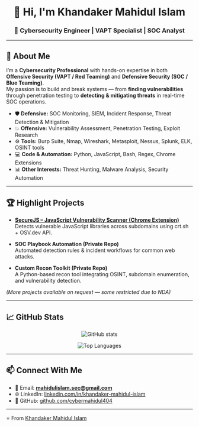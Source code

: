 <h1 align="center">👋 Hi, I'm Khandaker Mahidul Islam</h1>
<h3 align="center">🔐 Cybersecurity Engineer | VAPT Specialist | SOC Analyst</h3>

---

## 🚀 About Me
I’m a **Cybersecurity Professional** with hands-on expertise in both **Offensive Security (VAPT / Red Teaming)** and **Defensive Security (SOC / Blue Teaming)**.  
My passion is to build and break systems — from **finding vulnerabilities** through penetration testing to **detecting & mitigating threats** in real-time SOC operations.  

- 🛡️ **Defensive:** SOC Monitoring, SIEM, Incident Response, Threat Detection & Mitigation  
- 💥 **Offensive:** Vulnerability Assessment, Penetration Testing, Exploit Research  
- ⚙️ **Tools:** Burp Suite, Nmap, Wireshark, Metasploit, Nessus, Splunk, ELK, OSINT tools  
- 💻 **Code & Automation:** Python, JavaScript, Bash, Regex, Chrome Extensions  
- 📊 **Other Interests:** Threat Hunting, Malware Analysis, Security Automation  

---

## 🏆 Highlight Projects
- **[SecureJS – JavaScript Vulnerability Scanner (Chrome Extension)](https://github.com/cybermahidul404/cybermahidul404/javascript-vulnerability-scanner-extension)**  
  Detects vulnerable JavaScript libraries across subdomains using crt.sh + OSV.dev API.  

- **SOC Playbook Automation (Private Repo)**  
  Automated detection rules & incident workflows for common web attacks.  

- **Custom Recon Toolkit (Private Repo)**  
  A Python-based recon tool integrating OSINT, subdomain enumeration, and vulnerability detection.  

*(More projects available on request — some restricted due to NDA)*  

---

## 📈 GitHub Stats
<p align="center">
  <img src="https://github-readme-stats.vercel.app/api?username=<your-username>&show_icons=true&theme=radical" alt="GitHub stats" />
</p>
<p align="center">
  <img src="https://github-readme-stats.vercel.app/api/top-langs/?username=<your-username>&layout=compact&theme=radical" alt="Top Languages" />
</p>

---

## 📫 Connect With Me
- 📧 Email: **mahidulislam.sec@gmail.com**  
- 🌐 LinkedIn: [linkedin.com/in/khandaker-mahidul-islam](https://www.linkedin.com/in/khandaker-mahidul-islam/)  
- 🐙 GitHub: [github.com/cybermahidul404](https://github.com/cybermahidul404/cybermahidul404)  

---

⭐️ From [Khandaker Mahidul Islam](https://github.com/cybermahidul404/cybermahidul404)  
